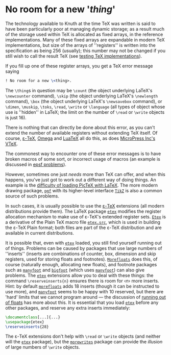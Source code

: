 # No room for a new '_thing_'

The technology available to Knuth at the time TeX was written is
said to have been particularly poor at managing dynamic storage; as a
result much of the storage used within TeX is allocated as fixed
arrays, in the reference implementations.  Many of these fixed arrays
are expandable in modern TeX implementations, but size of the
arrays of ''registers'' is written into the specification as being 256
(usually); this number may not be changed if you still wish to call
the result TeX
(see [testing TeX implementations](./FAQ-triptrap.html)).

If you fill up one of these register arrays, you get a TeX error
message saying
```latex
! No room for a new \<thing>.
```
The `\thing`s in question may be `\count` (the object underlying
LaTeX's `\newcounter` command), `\skip` (the object underlying
LaTeX's `\newlength` command), `\box` (the object underlying
LaTeX's `\newsavebox` command), or `\dimen`, `\muskip`,
`\toks`, `\read`, `\write` or `\language` (all types of object
whose use is ''hidden'' in LaTeX; the limit on the number of
`\read` or `\write` objects is just 16).

There is nothing that can directly be done about this error, as you can't
extend the number of available registers without extending TeX
itself.
  Of course, [&epsilon;-TeX](./FAQ-etex.html), [Omega](./FAQ-omegaleph.html) and
  [LuaTeX](./FAQ-luatex.html)
all do this, as does [MicroPress Inc's VTeX](./FAQ-commercial.html).

The commonest way to encounter one of these error messages is to have
broken macros of some sort, or incorrect usage of macros (an example
is discussed in [epsf problems](./FAQ-epsf.html)).

However, sometimes one just _needs_ more than TeX can offer,
and when this happens, you've just got to work out a different way of
doing things.  An example is the 
[difficulty of loading PicTeX with LaTeX](./FAQ-usepictex.html).
The more modern drawing package, [`pgf`](http://ctan.org/pkg/pgf) with its higher-level
interface [`TikZ`](http://ctan.org/pkg/TikZ) is also a common source of such problems.

In such cases, it is usually possible to use the
[&epsilon;-TeX](./FAQ-etex.html) extensions (all modern distributions provide
them).  The LaTeX package [`etex`](http://ctan.org/pkg/etex) modifies the register allocation
mechanism to make use of &epsilon;-TeX's extended register sets.
[`Etex`](http://ctan.org/pkg/Etex) is a
derivative of the Plain TeX macro file [`etex.src`](http://ctan.org/pkg/etex.src), which is
used in building the &epsilon;-TeX Plain format; both files are part of the
&epsilon;-TeX distribution and are available in current distributions.

It is possible that, even with [`etex`](http://ctan.org/pkg/etex) loaded, you still find
yourself running out of things.  Problems can be caused by packages
that use large numbers of ''inserts'' (inserts are combinations of
counter, box, dimension and skip registers, used for storing floats
and footnotes).  [`Morefloats`](http://ctan.org/pkg/Morefloats) does this, of course (naturally enough,
allocating new floats), and footnote packages such as
[`manyfoot`](http://ctan.org/pkg/manyfoot) and [`bigfoot`](http://ctan.org/pkg/bigfoot) (which uses [`manyfoot`](http://ctan.org/pkg/manyfoot))
can also give problems.  The [`etex`](http://ctan.org/pkg/etex) extensions allow you to deal with
these things: the command `\reserveinserts{n}` ensures there
is room for &lsaquo;_n_&rsaquo; more inserts.  Hint: by default
[`morefloats`](http://ctan.org/pkg/morefloats) adds 18 inserts (though it can be instructed to
use more), and [`manyfoot`](http://ctan.org/pkg/manyfoot) seems to be happy with 10 reserved,
but there are 'hard' limits that we cannot program around&nbsp;&mdash; the
discussion of [running out of floats](./FAQ-tmupfl.html) has more about this.
It is essential that you load [`etex`](http://ctan.org/pkg/etex) before any other
packages, and reserve any extra inserts immediately:
```latex
\documentclass[...]{...}
\usepackage{etex}
\reserveinserts{28}
```

The &epsilon;-TeX extensions don't help with `\read` or `\write`
objects (and neither will the [`etex`](http://ctan.org/pkg/etex) package), but the
[`morewrites`](http://ctan.org/pkg/morewrites) package can provide the _illusion_ of large
numbers of `\write` objects.

